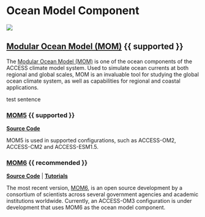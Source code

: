 # <div class="highlight-bg"> Ocean Model Component </div>

<!-- {% include "call_contribute.md" %} -->

<!-- ![Ocean Component Logo](../../assets/component-logos/components-without-titles/ACCESS icon OCEAN.png){align=right width=40%} -->

<img src = "../../../assets/component-logos/component-maps/ocean-component-map.png" class="white-img-bg"></img>

## <div class="center-icons"> [Modular Ocean Model (MOM)][mom-wiki]  {{ supported }} </div>
The [Modular Ocean Model (MOM)][mom-wiki] is one of the ocean components of the ACCESS climate model system. Used to simulate ocean currents at both regional and global scales, MOM is an invaluable tool for studying the global ocean climate system, as well as capabilities for regional and coastal applications. 

test sentence

### <div class="center-icons"> [MOM5][mom5-github] {{ supported }} </div>
[**Source Code**][mom5-github]

MOM5 is used in supported configurations, such as ACCESS-OM2, ACCESS-CM2 and ACCESS-ESM1.5.

### <div class="center-icons"> [MOM6][gfdl-web] {{ recommended }} </div>

[**Source Code**][mom6-github] |
[**Tutorials**][mom6-tutes]

The most recent version, [MOM6][gfdl-web], is an open source development by a consortium of scientists across several government agencies and academic institutions worldwide. Currently, an ACCESS-OM3 configuration is under development that uses MOM6 as the ocean model component.


[mom5-github]: https://github.com/mom-ocean/MOM5
[mom6-github]: https://github.com/mom-ocean/MOM6
[mom6-tutes]: https://github.com/NOAA-GFDL/MOM6-examples/wiki/Tutorials
[mom-wiki]: https://mom-ocean.github.io/
[gfdl-web]: https://www.gfdl.noaa.gov/mom-ocean-model/
